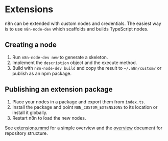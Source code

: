 # Extensions

n8n can be extended with custom nodes and credentials. The easiest way is to use
`n8n-node-dev` which scaffolds and builds TypeScript nodes.

## Creating a node

1. Run `n8n-node-dev new` to generate a skeleton.
2. Implement the `description` object and the execute method.
3. Build with `n8n-node-dev build` and copy the result to `~/.n8n/custom/` or
   publish as an npm package.

## Publishing an extension package

1. Place your nodes in a package and export them from `index.ts`.
2. Install the package and point `N8N_CUSTOM_EXTENSIONS` to its location or
   install it globally.
3. Restart n8n to load the new nodes.

See [extensions.mmd](diagrams/extensions.mmd) for a simple overview and the
[overview](overview.md) document for repository structure.
